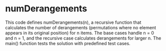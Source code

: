 # numDerangements
This code defines numDerangements(n), a recursive function that calculates the number of derangements (permutations where no element appears in its original position) for n items. The base cases handle n = 0 and n = 1, and the recursive case calculates derangements for larger n. The main() function tests the solution with predefined test cases.
